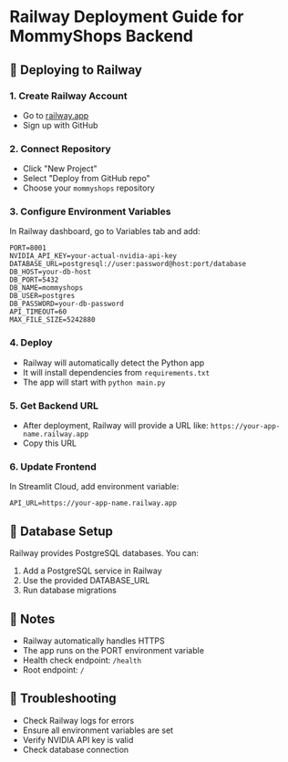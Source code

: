 # Railway Deployment Guide for MommyShops Backend

## 🚀 Deploying to Railway

### 1. Create Railway Account
- Go to [railway.app](https://railway.app)
- Sign up with GitHub

### 2. Connect Repository
- Click "New Project"
- Select "Deploy from GitHub repo"
- Choose your `mommyshops` repository

### 3. Configure Environment Variables
In Railway dashboard, go to Variables tab and add:

```
PORT=8001
NVIDIA_API_KEY=your-actual-nvidia-api-key
DATABASE_URL=postgresql://user:password@host:port/database
DB_HOST=your-db-host
DB_PORT=5432
DB_NAME=mommyshops
DB_USER=postgres
DB_PASSWORD=your-db-password
API_TIMEOUT=60
MAX_FILE_SIZE=5242880
```

### 4. Deploy
- Railway will automatically detect the Python app
- It will install dependencies from `requirements.txt`
- The app will start with `python main.py`

### 5. Get Backend URL
- After deployment, Railway will provide a URL like:
  `https://your-app-name.railway.app`
- Copy this URL

### 6. Update Frontend
In Streamlit Cloud, add environment variable:
```
API_URL=https://your-app-name.railway.app
```

## 🔧 Database Setup
Railway provides PostgreSQL databases. You can:
1. Add a PostgreSQL service in Railway
2. Use the provided DATABASE_URL
3. Run database migrations

## 📝 Notes
- Railway automatically handles HTTPS
- The app runs on the PORT environment variable
- Health check endpoint: `/health`
- Root endpoint: `/`

## 🐛 Troubleshooting
- Check Railway logs for errors
- Ensure all environment variables are set
- Verify NVIDIA API key is valid
- Check database connection